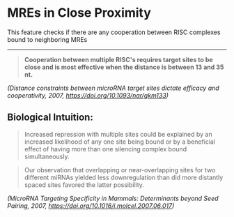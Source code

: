 # MREs in Close Proximity

This feature checks if there are any cooperation between RISC complexes bound to neighboring MREs

---

>**Cooperation between multiple RISC's requires target sites to be close and is most effective when the distance is between 13 and 35 nt.**

*(Distance constraints between microRNA target sites dictate efficacy and cooperativity, 2007, https://doi.org/10.1093/nar/gkm133)*

## Biological Intuition:

>Increased repression with multiple sites could be explained by an increased likelihood of any one site being bound or by a beneficial effect of having more than one silencing complex bound simultaneously.

>Our observation that overlapping or near-overlapping sites for two different miRNAs yielded less downregulation than did more distantly spaced sites favored the latter possibility.

*(MicroRNA Targeting Specificity in Mammals: Determinants beyond Seed Pairing, 2007, https://doi.org/10.1016/j.molcel.2007.06.017)*
